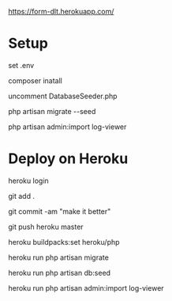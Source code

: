 https://form-dlt.herokuapp.com/

# Setup

set .env

composer inatall

uncomment DatabaseSeeder.php

php artisan migrate --seed

php artisan admin:import log-viewer

# Deploy on Heroku

heroku login

git add .

git commit -am "make it better"

git push heroku master

heroku buildpacks:set heroku/php

heroku run php artisan migrate

heroku run php artisan db:seed

heroku run php artisan admin:import log-viewer
